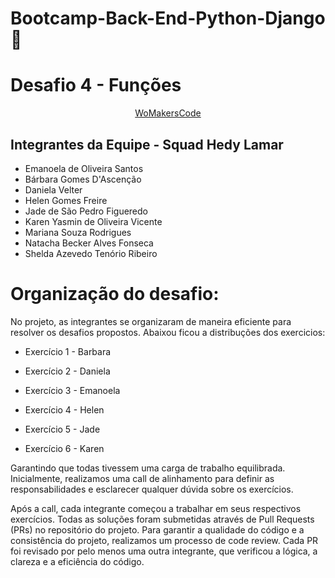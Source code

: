 # Bootcamp-Back-End-Python-Django 🐍
# Desafio 4 - Funções
<p align="center">
  <a href="https://womakerscode.org/" target="_blank">WoMakersCode</a>
</p>

## Integrantes da Equipe - Squad Hedy Lamar

- Emanoela de Oliveira Santos
- Bárbara Gomes D'Ascenção
- Daniela Velter
- Helen Gomes Freire
- Jade de São Pedro Figueredo
- Karen Yasmin de Oliveira Vicente
- Mariana Souza Rodrigues
- Natacha Becker Alves Fonseca
- Shelda Azevedo Tenório Ribeiro


# Organização do desafio:
No projeto, as integrantes se organizaram de maneira eficiente para resolver os desafios propostos. 
Abaixou ficou a distribuções dos exercicios:

- Exercício 1 - Barbara

- Exercício 2 - Daniela

- Exercício 3 - Emanoela

- Exercício 4 - Helen

- Exercício 5 - Jade

- Exercício 6 - Karen

Garantindo que todas tivessem uma carga de trabalho equilibrada. Inicialmente, realizamos uma call de alinhamento para definir as responsabilidades e esclarecer qualquer dúvida sobre os exercícios.

Após a call, cada integrante começou a trabalhar em seus respectivos exercícios. Todas as soluções foram submetidas através de Pull Requests (PRs) no repositório do projeto. Para garantir a qualidade do código e a consistência do projeto, realizamos um processo de code review. Cada PR foi revisado por pelo menos uma outra integrante, que verificou a lógica, a clareza e a eficiência do código.
